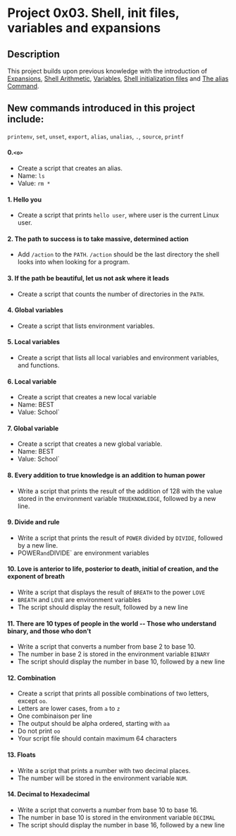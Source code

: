 # Project 0x03. Shell, init files, variables and expansions

## Description

This project builds upon previous knowledge with the introduction of [Expansions](http://linuxcommand.org/lc3_lts0080.php), [Shell Arithmetic](https://www.gnu.org/software/bash/manual/html_node/Shell-Arithmetic.html), [Variables](http://tldp.org/LDP/Bash-Beginners-Guide/html/sect_03_02.html), [Shell initialization files](http://tldp.org/LDP/Bash-Beginners-Guide/html/sect_03_01.html) and [The alias Command](http://www.linfo.org/alias.html).

## New commands introduced in this project include:
`printenv`, `set`, `unset`, `export`, `alias`, `unalias`, `.`, `source`, `printf`

#### 0.`<o>`

- Create a script that creates an alias.
- Name: `ls`
- Value: `rm *`

#### 1. Hello you

- Create a script that prints `hello user`, where user is the current Linux user.

#### 2. The path to success is to take massive, determined action

- Add `/action` to the `PATH`. `/action` should be the last directory the shell looks into when looking for a program.

#### 3. If the path be beautiful, let us not ask where it leads

- Create a script that counts the number of directories in the `PATH`.

#### 4. Global variables

- Create a script that lists environment variables.

#### 5. Local variables

- Create a script that lists all local variables and environment variables, and functions.

#### 6. Local variable

- Create a script that creates a new local variable
- Name: BEST
- Value: School`

#### 7. Global variable

- Create a script that creates a new global variable.
- Name: BEST
- Value: School`

#### 8. Every addition to true knowledge is an addition to human power

- Write a script that prints the result of the addition of 128 with the value stored in the environment variable `TRUEKNOWLEDGE`, followed by a new line.

#### 9. Divide and rule

- Write a script that prints the result of `POWER` divided by `DIVIDE`, followed by a new line.
- POWER` and `DIVIDE` are environment variables

#### 10. Love is anterior to life, posterior to death, initial of creation, and the exponent of breath

- Write a script that displays the result of `BREATH` to the power `LOVE`
- `BREATH` and `LOVE` are environment variables
- The script should display the result, followed by a new line

#### 11. There are 10 types of people in the world -- Those who understand binary, and those who don't

- Write a script that converts a number from base 2 to base 10.
- The number in base 2 is stored in the environment variable `BINARY`
- The script should display the number in base 10, followed by a new line

#### 12. Combination

- Create a script that prints all possible combinations of two letters, except `oo`.
- Letters are lower cases, from `a` to `z`
- One combinaison per line
- The output should be alpha ordered, starting with `aa`
- Do not print `oo`
- Your script file should contain maximum 64 characters

#### 13. Floats

- Write a script that prints a number with two decimal places.
- The number will be stored in the environment variable `NUM`.

#### 14. Decimal to Hexadecimal

- Write a script that converts a number from base 10 to base 16.
- The number in base 10 is stored in the environment variable `DECIMAL`
- The script should display the number in base 16, followed by a new line

